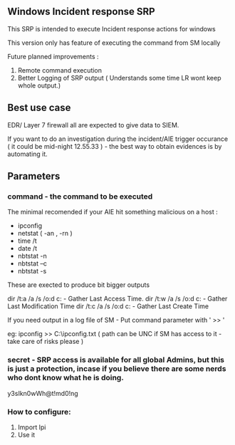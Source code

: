 ﻿## Windows Incident response SRP

This SRP is intended to execute Incident response actions for windows

This version only has feature of executing the command from SM locally

Future planned improvements :
 1. Remote command execution
 2. Better Logging of SRP output ( Understands some time LR wont keep whole output.) 
 
## Best use case

EDR/ Layer 7 firewall all are expected to give data to SIEM.

If you want to do an investigation during the incident/AIE trigger occurance ( it could be mid-night 12.55.33 ) -  the best way to obtain evidences is by automating it.


 
## Parameters

### command - the command to be executed 

The minimal recomended if your AIE hit something malicious on a host : 
 - ipconfig
 - netstat ( -an , -rn ) 
 - time /t
 - date /t 
 - nbtstat -n
 - nbtstat –c
 - nbtstat -s
 
 These are exected to produce bit bigger outputs

dir /t:a /a /s /o:d c:    	- Gather Last Access Time.
dir /t:w /a /s /o:d c:		- Gather Last Modification Time 
dir /t:c /a /s /o:d c:		- Gather Last Create Time
 
If you need output in  a log file of SM - Put command parameter with ' >> '

eg:
	ipconfig >> C:\ipconfig.txt  ( path can be UNC if SM has access to it - take care of risks please ) 

### secret - SRP access is available for all global Admins, but this is just a protection, incase if you believe there are some nerds who dont know what he is doing.
 
y3sIkn0wWh@t!md0!ng


### How to configure: 

 1. Import lpi 
 2. Use it



 


